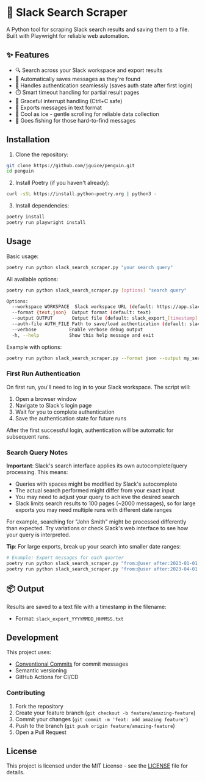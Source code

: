 # 🐧 Slack Search Scraper

A Python tool for scraping Slack search results and saving them to a file. Built with Playwright for reliable web automation.

## ✨ Features

- 🔍 Search across your Slack workspace and export results
- 💾 Automatically saves messages as they're found
- 🔐 Handles authentication seamlessly (saves auth state after first login)
- ⏱️ Smart timeout handling for partial result pages
- 🛟 Graceful interrupt handling (Ctrl+C safe)
- 📝 Exports messages in text format
- 🧊 Cool as ice - gentle scrolling for reliable data collection
- 🐠 Goes fishing for those hard-to-find messages

## Installation

1. Clone the repository:
```bash
git clone https://github.com/jguice/penguin.git
cd penguin
```

2. Install Poetry (if you haven't already):
```bash
curl -sSL https://install.python-poetry.org | python3 -
```

3. Install dependencies:
```bash
poetry install
poetry run playwright install
```

## Usage

Basic usage:
```bash
poetry run python slack_search_scraper.py "your search query"
```

All available options:
```bash
poetry run python slack_search_scraper.py [options] "search query"

Options:
  --workspace WORKSPACE  Slack workspace URL (default: https://app.slack.com/client)
  --format {text,json}  Output format (default: text)
  --output OUTPUT       Output file (default: slack_export_[timestamp].txt)
  --auth-file AUTH_FILE Path to save/load authentication (default: slack_auth.json)
  --verbose            Enable verbose debug output
  -h, --help           Show this help message and exit
```

Example with options:
```bash
poetry run python slack_search_scraper.py --format json --output my_search.json "from:@user after:2023-01-01"
```

### First Run Authentication
On first run, you'll need to log in to your Slack workspace. The script will:
1. Open a browser window
2. Navigate to Slack's login page
3. Wait for you to complete authentication
4. Save the authentication state for future runs

After the first successful login, authentication will be automatic for subsequent runs.

### Search Query Notes
**Important**: Slack's search interface applies its own autocomplete/query processing. This means:
- Queries with spaces might be modified by Slack's autocomplete
- The actual search performed might differ from your exact input
- You may need to adjust your query to achieve the desired search
- Slack limits search results to 100 pages (~2000 messages), so for large exports you may need multiple runs with different date ranges

For example, searching for "John Smith" might be processed differently than expected. Try variations or check Slack's web interface to see how your query is interpreted.

**Tip**: For large exports, break up your search into smaller date ranges:
```bash
# Example: Export messages for each quarter
poetry run python slack_search_scraper.py "from:@user after:2023-01-01 before:2023-04-01"
poetry run python slack_search_scraper.py "from:@user after:2023-04-01 before:2023-07-01"
```

## 📦 Output
Results are saved to a text file with a timestamp in the filename:
- Format: `slack_export_YYYYMMDD_HHMMSS.txt`

## Development

This project uses:
- [Conventional Commits](https://www.conventionalcommits.org/) for commit messages
- Semantic versioning
- GitHub Actions for CI/CD

### Contributing

1. Fork the repository
2. Create your feature branch (`git checkout -b feature/amazing-feature`)
3. Commit your changes (`git commit -m 'feat: add amazing feature'`)
4. Push to the branch (`git push origin feature/amazing-feature`)
5. Open a Pull Request

## License

This project is licensed under the MIT License - see the [LICENSE](https://github.com/jguice/penguin/blob/main/LICENSE) file for details.

